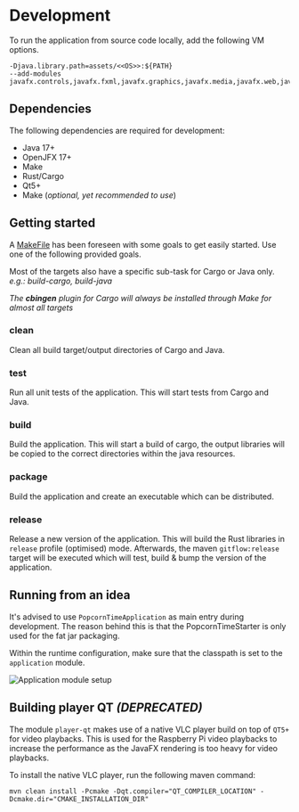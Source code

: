 # Development

To run the application from source code locally, add the following VM options.

    -Djava.library.path=assets/<<OS>>:${PATH}
    --add-modules javafx.controls,javafx.fxml,javafx.graphics,javafx.media,javafx.web,javafx.swing

## Dependencies

The following dependencies are required for development:

- Java 17+
- OpenJFX 17+
- Make
- Rust/Cargo
- Qt5+
- Make (_optional, yet recommended to use_)

## Getting started

A [MakeFile](../Makefile) has been foreseen with some goals to get easily started.
Use one of the following provided goals.

Most of the targets also have a specific sub-task for Cargo or Java only.
_e.g.: build-cargo, build-java_

_The **cbingen** plugin for Cargo will always be installed through Make for almost all targets_

### clean

Clean all build target/output directories of Cargo and Java.

### test

Run all unit tests of the application.
This will start tests from Cargo and Java.

### build

Build the application.
This will start a build of cargo, the output libraries will be copied
to the correct directories within the java resources.

### package

Build the application and create an executable which can be distributed.

### release

Release a new version of the application.
This will build the Rust libraries in `release` profile (optimised) mode.
Afterwards, the maven `gitflow:release` target will be executed which will test, build & bump the version of the application.

## Running from an idea

It's advised to use `PopcornTimeApplication` as main entry during development. The reason behind this is that the
PopcornTimeStarter is only used for the fat jar packaging.

Within the runtime configuration, make sure that the classpath is set to the `application` module.

![Application module setup](https://i.imgur.com/EVDQLmS.png)

## Building player QT _(DEPRECATED)_

The module `player-qt` makes use of a native VLC player build on top of `QT5+` for video playbacks. This is used
for the Raspberry Pi video playbacks to increase the performance as the JavaFX rendering is too heavy for video
playbacks.

To install the native VLC player, run the following maven command:

    mvn clean install -Pcmake -Dqt.compiler="QT_COMPILER_LOCATION" -Dcmake.dir="CMAKE_INSTALLATION_DIR"